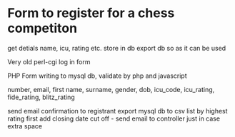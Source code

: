 # Form to register for a chess competiton
get detials name, icu, rating etc. store in db
export db so as it can be used

Very old perl-cgi log in form

PHP Form writing to mysql db, validate by php and javascript

number, email, first name, surname, gender, dob, icu_code, icu_rating, fide_rating, blitz_rating

send email confirmation to registrant
export mysql db to csv
list by highest rating first
add closing date cut off - send email to controller just in case extra space

